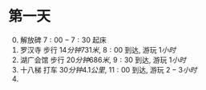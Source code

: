 # 第一天

0. 解放碑  ${7:00-7:30}$ 起床
1. 罗汉寺  步行 ${14分钟 731米}$, ${8:00}$ 到达, 游玩 ${1小时}$
2. 湖广会馆  步行 ${20分钟 686米}$, ${9:30}$ 到达, 游玩 ${1小时}$
3. 十八梯  打车 ${30分钟 4.1公里}$, ${11:00}$ 到达, 游玩 ${2-3小时}$
4. 